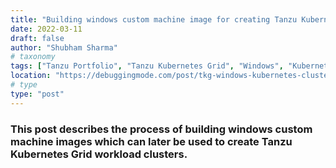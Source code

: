 ```yaml
---
title: "Building windows custom machine image for creating Tanzu Kubernetes Grid workload clusters"
date: 2022-03-11
draft: false
author: "Shubham Sharma"
# taxonomy
tags: ["Tanzu Portfolio", "Tanzu Kubernetes Grid", "Windows", "Kubernetes", "BYOI", "image-builder"]
location: "https://debuggingmode.com/post/tkg-windows-kubernetes-cluster/"
# type
type: "post"
---
```


### This post describes the process of building windows custom machine images which can later be used to create Tanzu Kubernetes Grid workload clusters.
